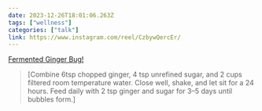 ```yaml
---
date: 2023-12-26T18:01:06.263Z
tags: ["wellness"]
categories: ["talk"]
link: https://www.instagram.com/reel/CzbywQercEr/
---
```

[Fermented Ginger Bug!](https://www.instagram.com/reel/CzbywQercEr/)

> [Combine 6tsp chopped ginger, 4 tsp unrefined sugar, and 2 cups filtered room temperature water. Close well, shake, and let sit for a 24 hours. Feed daily with 2 tsp ginger and sugar for 3–5 days until bubbles form.]
